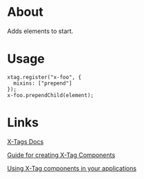 # About

Adds elements to start.

# Usage

```
xtag.register("x-foo", {
  mixins: ["prepend"]
});
x-foo.prependChild(element);
```

# Links

[X-Tags Docs](http://x-tags.org/docs)

[Guide for creating X-Tag Components](https://github.com/x-tag/core/wiki/Creating-X-Tag-Components)

[Using X-Tag components in your applications](https://github.com/x-tag/core/wiki/Using-our-Web-Components-in-Your-Application)


